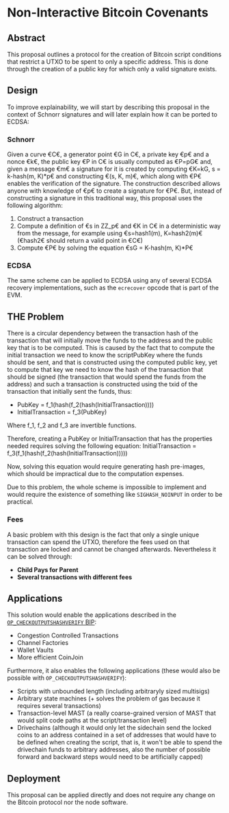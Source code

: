 # Non-Interactive Bitcoin Covenants

## Abstract
This proposal outlines a protocol for the creation of Bitcoin script conditions that restrict a UTXO to be spent to only a specific address.
This is done through the creation of a public key for which only a valid signature exists.

## Design
To improve explainability, we will start by describing this proposal in the context of Schnorr signatures and will later explain how it can be ported to ECDSA:

### Schnorr
Given a curve €C€, a generator point €G in C€, a private key €p€ and a nonce €k€, the public key €P in C€ is usually computed as €P=pG€ and, given a message €m€ a signature for it is created by computing €K=kG, s = k-hash(m, K)*p€ and constructing €(s, K, m)€, which along with €P€ enables the verification of the signature.
The construction described allows anyone with knowledge of €p€ to create a signature for €P€. But, instead of constructing a signature in this traditional way, this proposal uses the following algorithm:  
1. Construct a transaction 
2. Compute a definition of €s in ZZ_p€ and €K in C€ in a deterministic way from the message, for example using €s=hash1(m), K=hash2(m)€ (€hash2€ should return a valid point in €C€)
3. Compute €P€ by solving the equation €sG = K-hash(m, K)*P€

### ECDSA
The same scheme can be applied to ECDSA using any of several ECDSA recovery implementations, such as the `ecrecover` opcode that is part of the EVM.

## THE Problem
There is a circular dependency between the transaction hash of the transaction that will initially move the funds to the address and the public key that is to be computed. This is caused by the fact that to compute the initial transaction we need to know the scriptPubKey where the funds should be sent, and that is constructed using the computed public key, yet to compute that key we need to know the hash of the transaction that should be signed (the transaction that would spend the funds from the address) and such a transaction is constructed using the txid of the transaction that initially sent the funds, thus:
- PubKey = f_1(hash(f_2(hash(InitialTransaction))))
- InitialTransaction = f_3(PubKey)

Where f_1, f_2 and f_3 are invertible functions.

Therefore, creating a PubKey or InitialTransaction that has the properties needed requires solving the following equation:
InitialTransaction = f_3(f_1(hash(f_2(hash(InitialTransaction)))))

Now, solving this equation would require generating hash pre-images, which should be impractical due to the computation expenses.

Due to this problem, the whole scheme is impossible to implement and would require the existence of something like `SIGHASH_NOINPUT` in order to be practical.

### Fees
A basic problem with this design is the fact that only a single unique transaction can spend the UTXO, therefore the fees used on that transaction are locked and cannot be changed afterwards. Nevertheless it can be solved through:
- **Child Pays for Parent**
- **Several transactions with different fees**

## Applications
This solution would enable the applications described in the [`OP_CHECKOUTPUTSHASHVERIFY` BIP](https://github.com/JeremyRubin/bips/blob/op-checkoutputshashverify/bip-coshv.mediawiki):
- Congestion Controlled Transactions
- Channel Factories
- Wallet Vaults
- More efficient CoinJoin

Furthermore, it also enables the following applications (these would also be possible with `OP_CHECKOUTPUTSHASHVERIFY`):
- Scripts with unbounded length (including arbitraryly sized multisigs)
- Arbitrary state machines (+ solves the problem of gas because it requires several transactions)
- Transaction-level MAST (a really coarse-grained version of MAST that would split code paths at the script/transaction level)
- Drivechains (although it would only let the sidechain send the locked coins to an address contained in a set of addresses that would have to be defined when creating the script, that is, it won't be able to spend the drivechain funds to arbitrary addresses, also the number of possible forward and backward steps would need to be artificially capped)

## Deployment
This proposal can be applied directly and does not require any change on the Bitcoin protocol nor the node software.
